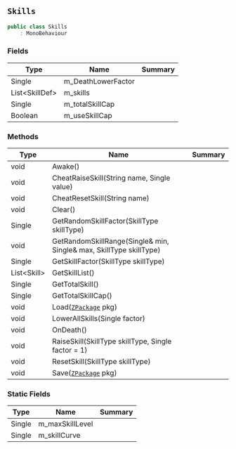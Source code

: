 ## `Skills`

```csharp
public class Skills
    : MonoBehaviour
```

### Fields

| Type | Name | Summary | 
| --- | --- | --- | 
| Single | m_DeathLowerFactor |  | 
| List&lt;SkillDef&gt; | m_skills |  | 
| Single | m_totalSkillCap |  | 
| Boolean | m_useSkillCap |  | 


### Methods

| Type | Name | Summary | 
| --- | --- | --- | 
| void | Awake() |  | 
| void | CheatRaiseSkill(String name, Single value) |  | 
| void | CheatResetSkill(String name) |  | 
| void | Clear() |  | 
| Single | GetRandomSkillFactor(SkillType skillType) |  | 
| void | GetRandomSkillRange(Single& min, Single& max, SkillType skillType) |  | 
| Single | GetSkillFactor(SkillType skillType) |  | 
| List&lt;Skill&gt; | GetSkillList() |  | 
| Single | GetTotalSkill() |  | 
| Single | GetTotalSkillCap() |  | 
| void | Load([`ZPackage`](./ZPackage.md) pkg) |  | 
| void | LowerAllSkills(Single factor) |  | 
| void | OnDeath() |  | 
| void | RaiseSkill(SkillType skillType, Single factor = 1) |  | 
| void | ResetSkill(SkillType skillType) |  | 
| void | Save([`ZPackage`](./ZPackage.md) pkg) |  | 


### Static Fields

| Type | Name | Summary | 
| --- | --- | --- | 
| Single | m_maxSkillLevel |  | 
| Single | m_skillCurve |  | 


